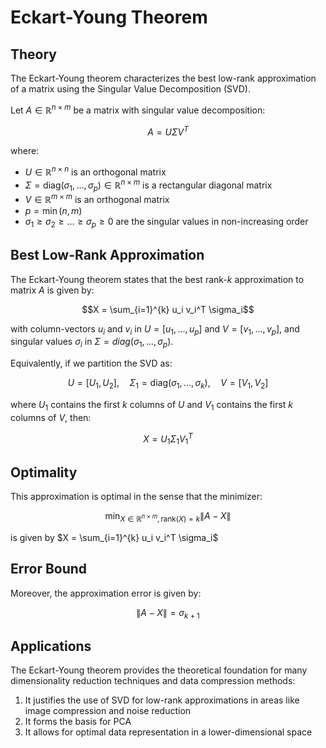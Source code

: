# Eckart-Young Theorem

## Theory

The Eckart-Young theorem characterizes the best low-rank approximation of a matrix using the Singular Value Decomposition (SVD).

Let $A \in \mathbb{R}^{n \times m}$ be a matrix with singular value decomposition:

$$A = U\Sigma V^T$$

where:
- $U \in \mathbb{R}^{n \times n}$ is an orthogonal matrix
- $\Sigma = \text{diag}(\sigma_1, \ldots, \sigma_p) \in \mathbb{R}^{n \times m}$ is a rectangular diagonal matrix
- $V \in \mathbb{R}^{m \times m}$ is an orthogonal matrix
- $p = \min(n, m)$
- $\sigma_1 \geq \sigma_2 \geq \ldots \geq \sigma_p \geq 0$ are the singular values in non-increasing order

## Best Low-Rank Approximation

The Eckart-Young theorem states that the best rank-$k$ approximation to matrix $A$ is given by:

$$X = \sum_{i=1}^{k} u_i v_i^T \sigma_i$$

with column-vectors $u_i$ and $v_i$ in $U = [u_1, \ldots, u_p]$ and $V = [v_1, \ldots, v_p]$, and singular 
values $\sigma_i$ in $\Sigma = diag(\sigma_1, \ldots, \sigma_p)$.

Equivalently, if we partition the SVD as:

$$U = [U_1, U_2], \quad \Sigma_1 = \text{diag}(\sigma_1, \ldots, \sigma_k), \quad V = [V_1, V_2]$$

where $U_1$ contains the first $k$ columns of $U$ and $V_1$ contains the first $k$ columns of $V$, then:

$$X = U_1 \Sigma_1 V_1^T$$

## Optimality

This approximation is optimal in the sense that the minimizer:

$$\min_{X \in \mathbb{R}^{n \times m}, \text{rank}(X)=k} \|A - X\|$$

is given by $X = \sum_{i=1}^{k} u_i v_i^T \sigma_i$

## Error Bound

Moreover, the approximation error is given by:

$$\|A - X\| = \sigma_{k+1}$$


## Applications

The Eckart-Young theorem provides the theoretical foundation for many dimensionality reduction techniques and data compression methods:

1. It justifies the use of SVD for low-rank approximations in areas like image compression and noise reduction
2. It forms the basis for PCA
3. It allows for optimal data representation in a lower-dimensional space
